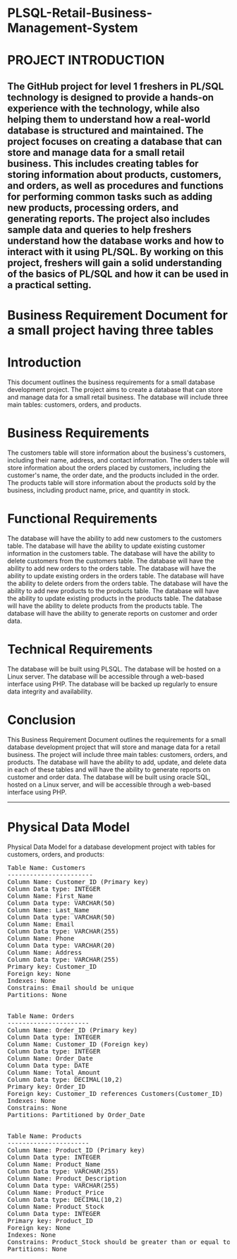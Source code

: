 # PLSQL-Retail-Business-Management-System

PROJECT INTRODUCTION
====================
  The GitHub project for level 1 freshers in PL/SQL technology is designed to provide a hands-on experience with the technology, while also helping them to understand how a real-world database is structured and maintained. The project focuses on creating a database that can store and manage data for a small retail business. This includes creating tables for storing information about products, customers, and orders, as well as procedures and functions for performing common tasks such as adding new products, processing orders, and generating reports. The project also includes sample data and queries to help freshers understand how the database works and how to interact with it using PL/SQL. By working on this project, freshers will gain a solid understanding of the basics of PL/SQL and how it can be used in a practical setting.
--------------------------------------------------------------------------------------------------------
Business Requirement Document for a small project having three tables
======================================================================
Introduction
==============
This document outlines the business requirements for a small database development project. 
The project aims to create a database that can store and manage data for a small retail business. 
The database will include three main tables: customers, orders, and products.

Business Requirements
=======================
The customers table will store information about the business's customers, including their name, address, and contact information.
The orders table will store information about the orders placed by customers, including the customer's name, the order date, and the products included in the order.
The products table will store information about the products sold by the business, including product name, price, and quantity in stock.

Functional Requirements
=========================
The database will have the ability to add new customers to the customers table.
The database will have the ability to update existing customer information in the customers table.
The database will have the ability to delete customers from the customers table.
The database will have the ability to add new orders to the orders table.
The database will have the ability to update existing orders in the orders table.
The database will have the ability to delete orders from the orders table.
The database will have the ability to add new products to the products table.
The database will have the ability to update existing products in the products table.
The database will have the ability to delete products from the products table.
The database will have the ability to generate reports on customer and order data.

Technical Requirements
=======================
The database will be built using PLSQL.
The database will be hosted on a Linux server.
The database will be accessible through a web-based interface using PHP.
The database will be backed up regularly to ensure data integrity and availability.

Conclusion
=============
This Business Requirement Document outlines the requirements for a small database development project that will store and manage data for a retail business. 
The project will include three main tables: customers, orders, and products. 
The database will have the ability to add, update, and delete data in each of these tables and will have the ability to generate reports 
on customer and order data. The database will be built using oracle SQL, hosted on a Linux server, and will be accessible through a web-based interface using PHP.

--------------------------------------------------------------------------------------------------------------

Physical Data Model 
===================
Physical Data Model for a database development project with tables for customers, orders, and products:
<PRE>
Table Name: Customers
-----------------------
Column Name: Customer_ID (Primary key)
Column Data type: INTEGER
Column Name: First_Name
Column Data type: VARCHAR(50)
Column Name: Last_Name
Column Data type: VARCHAR(50)
Column Name: Email
Column Data type: VARCHAR(255)
Column Name: Phone
Column Data type: VARCHAR(20)
Column Name: Address
Column Data type: VARCHAR(255)
Primary key: Customer_ID
Foreign key: None
Indexes: None
Constrains: Email should be unique
Partitions: None


Table Name: Orders
----------------------
Column Name: Order_ID (Primary key)
Column Data type: INTEGER
Column Name: Customer_ID (Foreign key)
Column Data type: INTEGER
Column Name: Order_Date
Column Data type: DATE
Column Name: Total_Amount
Column Data type: DECIMAL(10,2)
Primary key: Order_ID
Foreign key: Customer_ID references Customers(Customer_ID)
Indexes: None
Constrains: None
Partitions: Partitioned by Order_Date


Table Name: Products
----------------------
Column Name: Product_ID (Primary key)
Column Data type: INTEGER
Column Name: Product_Name
Column Data type: VARCHAR(255)
Column Name: Product_Description
Column Data type: VARCHAR(255)
Column Name: Product_Price
Column Data type: DECIMAL(10,2)
Column Name: Product_Stock
Column Data type: INTEGER
Primary key: Product_ID
Foreign key: None
Indexes: None
Constrains: Product_Stock should be greater than or equal to zero
Partitions: None
</PRE>
